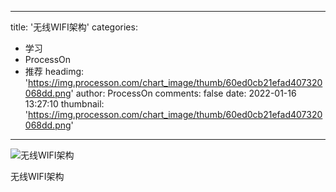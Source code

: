 
---
title: '无线WIFI架构'
categories: 
 - 学习
 - ProcessOn
 - 推荐
headimg: 'https://img.processon.com/chart_image/thumb/60ed0cb21efad407320068dd.png'
author: ProcessOn
comments: false
date: 2022-01-16 13:27:10
thumbnail: 'https://img.processon.com/chart_image/thumb/60ed0cb21efad407320068dd.png'
---

<div>   
<img class="thumb" alt="无线WIFI架构" src="https://img.processon.com/chart_image/thumb/60ed0cb21efad407320068dd.png" referrerpolicy="no-referrer">
<p>无线WIFI架构</p>  
</div>
            